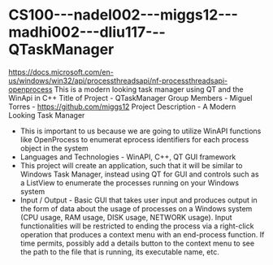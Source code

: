 # CS100---nadel002---miggs12---madhi002---dliu117---QTaskManager
https://docs.microsoft.com/en-us/windows/win32/api/processthreadsapi/nf-processthreadsapi-openprocess
This is a modern looking task manager using QT and the WinApi in C++
Title of Project -  QTaskManager
Group Members - Miguel Torres - https://github.com/miggs12
Project Description - A Modern Looking Task Manager
  - This is important to us because we are going to utilize WinAPI functions like OpenProcess to enumerat eprocess identifiers for each process object in the system
  - Languages and Technologies - WinAPI, C++, QT GUI framework
  - This project will create an application, such that it will be similar to Windows Task Manager, instead using QT for GUI and controls such as a ListView to enumerate    the processes running on your Windows system 
  - Input / Output - Basic GUI that takes user input and produces output in the form of data about the usage of processes on a Windows system (CPU usage, RAM usage, DISK   usage, NETWORK usage). Input functionalities will be restricted to ending the process via a right-click operation that produces a context menu with an end-process       function. If time permits, possibly add a details button to the context menu to see the path to the file that is running, its executable name, etc.
